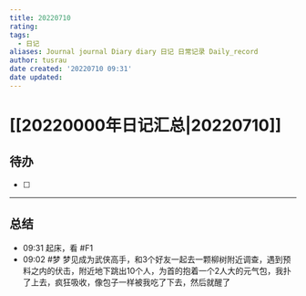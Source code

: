 ```yaml
---
title: 20220710
rating:
tags:
  - 日记
aliases: Journal journal Diary diary 日记 日常记录 Daily_record
author: tusrau
date created: '20220710 09:31'
date updated:
---
```


# [[20220000年日记汇总|20220710]]

## 待办

- [ ] 

---

## 总结

- 09:31 起床，看 #F1
- 09:02 #梦 梦见成为武侠高手，和3个好友一起去一颗柳树附近调查，遇到预料之内的伏击，附近地下跳出10个人，为首的抱着一个2人大的元气包，我扑了上去，疯狂吸收，像包子一样被我吃了下去，然后就醒了